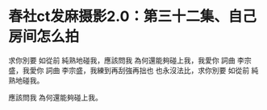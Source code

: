 # 春社ct发麻摄影2.0：第三十二集、自己房间怎么拍

求你別要 如從前 純熟地碰我，應該問我 為何還能夠碰上我，我愛你 詞曲 李宗盛，我愛你 詞曲 李宗盛，我練到再刮強再拙也 也永沒法比，求你別要 如從前 純熟地碰我。

應該問我 為何還能夠碰上我。